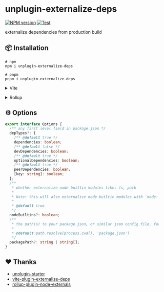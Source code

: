 # unplugin-externalize-deps

[![NPM version](https://img.shields.io/npm/v/unplugin-externalize-deps?color=a1b858&label=)](https://www.npmjs.com/package/unplugin-externalize-deps) [![Test](https://github.com/tjx666/unplugin-externalize-deps/actions/workflows/test.yml/badge.svg)](https://github.com/tjx666/unplugin-externalize-deps/actions/workflows/test.yml)

externalize dependencies from production build

## 📦 Installation

```shell
# npm
npm i unplugin-externalize-deps

# pnpm
pnpm i unplugin-externalize-deps
```

<details>
<summary>Vite</summary><br>

```typescript
// vite.config.ts
import UnpluginExternalizeDeps from 'unplugin-externalize-deps/vite';

export default defineConfig({
  plugins: [UnpluginExternalizeDeps()],
});
```

<br></details>

<details>
<summary>Rollup</summary><br>

```typescript
// rollup.config.js
import UnpluginExternalizeDeps from 'unplugin-externalize-deps/rollup';

export default {
  plugins: [UnpluginExternalizeDeps()],
};
```

<br></details>

## ⚙️ Options

```typescript
export interface Options {
  /** any first level field in package.json */
  depTypes?: {
    /** @default true */
    dependencies: boolean;
    /** @default false */
    devDependencies: boolean;
    /** @default true */
    optionalDependencies: boolean;
    /** @default true */
    peerDependencies: boolean;
    [key: string]: boolean;
  };
  /**
   * whether externalize node builtin modules like: fs, path
   *
   * Note: this will also externalize node builtin modules with `node:` protocol, like: node:fs, node:path
   *
   * @default true
   */
  nodeBuiltins?: boolean;
  /**
   * the path(s) to your package.json, or similar json config file, for example: importmap config
   *
   * @default path.resolve(process.cwd(), 'package.json')
   */
  packagePath?: string | string[];
}
```

## ❤️ Thanks

- [unplugin-starter](https://github.com/sxzz/unplugin-starter)
- [vite-plugin-externalize-deps](https://github.com/voracious/vite-plugin-externalize-deps)
- [rollup-plugin-node-externals](https://github.com/Septh/rollup-plugin-node-externals)
